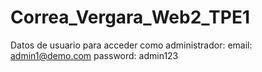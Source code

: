 # Correa_Vergara_Web2_TPE1

Datos de usuario para acceder como administrador:
email: admin1@demo.com
password: admin123
